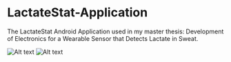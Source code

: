 # LactateStat-Application
The LactateStat Android Application used in my master thesis: Development of Electronics for a Wearable Sensor that Detects Lactate in Sweat.

![Alt text](https://i.imgur.com/uvOjD3p.png "Dashboard") ![Alt text](https://i.imgur.com/EUZQ4eY.png "Session")
